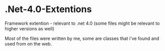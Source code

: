 # .Net-4.0-Extentions
Framework extention - relevant to .net 4.0 (some files might be relevant to higher versions as well)

Most of the files were written by me, some are classes that i've found and used from on the web.
